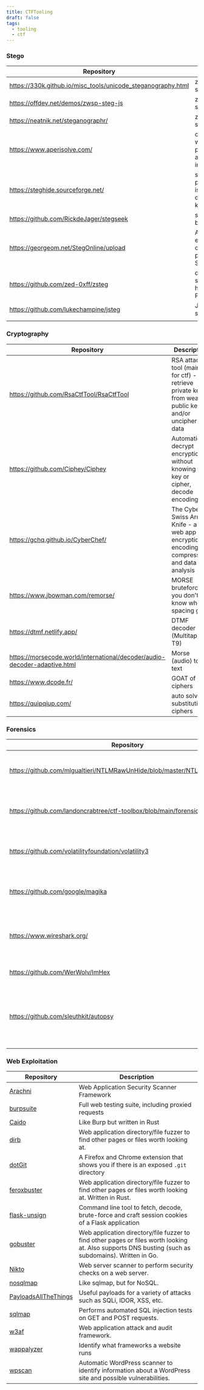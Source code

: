 ```yaml
---
title: CTFTooling
draft: false
tags:
  - tooling
  - ctf
---
```

### Stego

| Repository                                                   | Description                                                               |
| ------------------------------------------------------------ | ------------------------------------------------------------------------- |
| https://330k.github.io/misc_tools/unicode_steganography.html | zero width space stego                                                    |
| https://offdev.net/demos/zwsp-steg-js                        | zero width space stego                                                    |
| https://neatnik.net/steganographr/                           | zero width space stego                                                    |
| https://www.aperisolve.com/                                  | online platform which performs layer analysis on image                    |
| https://steghide.sourceforge.net/                            | steganography program that is able to hide data in various kinds of image |
| https://github.com/RickdeJager/stegseek                      | steghide bruteforce                                                       |
| https://georgeom.net/StegOnline/upload                       | A web-based, enhanced and open-source port of StegSolve                   |
| https://github.com/zed-0xff/zsteg                            | detect stegano-hidden data in PNG & BMP                                   |
| https://github.com/lukechampine/jsteg                        | JPEG steganography                                                        |
|                                                              |                                                                           |


### Cryptography

| Repository                                                                | Description                                                                                       |
| ------------------------------------------------------------------------- | ------------------------------------------------------------------------------------------------- |
| https://github.com/RsaCtfTool/RsaCtfTool                                  | RSA attack tool (mainly for ctf) - retrieve private key from weak public key and/or uncipher data |
| https://github.com/Ciphey/Ciphey                                          | Automatically decrypt encryptions without knowing the key or cipher, decode encodings             |
| https://gchq.github.io/CyberChef/                                         | The Cyber Swiss Army Knife - a web app for encryption, encoding, compression and data analysis    |
| https://www.jbowman.com/remorse/                                          | MORSE bruteforce if you don't know where spacing goes                                             |
| https://dtmf.netlify.app/                                                 | DTMF decoder (Multitap, T9)                                                                       |
| https://morsecode.world/international/decoder/audio-decoder-adaptive.html | Morse (audio) to text                                                                             |
| https://www.dcode.fr/                                                     | GOAT of ciphers                                                                                   |
| https://quipqiup.com/                                                     | auto solve substitution ciphers                                                                   |


### Forensics

| Repository                                                                | Description                                                        |
| ------------------------------------------------------------------------- | ------------------------------------------------------------------ |
| https://github.com/mlgualtieri/NTLMRawUnHide/blob/master/NTLMRawUnHide.py | Extract NTLMv2 hashes from a pcap                                  |
| https://github.com/landoncrabtree/ctf-toolbox/blob/main/forensics/ospf.py | Extract OSPF hashes from a pcap                                    |
| https://github.com/volatilityfoundation/volatility3                       | An advanced memory forensics framework                             |
| https://github.com/google/magika                                          | Detect file content types with deep learning                       |
| https://www.wireshark.org/                                                | The world's most popular network protocol analyzer                 |
| https://github.com/WerWolv/ImHex                                          | Hex Editor with patterns                                           |
| https://github.com/sleuthkit/autopsy                                      | digital forensics platform and graphical interface for disk images |


### Web Exploitation
Repository | Description
---- | ----
[Arachni](https://github.com/Arachni/arachni) |  Web Application Security Scanner Framework
[burpsuite](https://portswigger.net/burp/communitydownload) | Full web testing suite, including proxied requests
[Caido](https://caido.io/) | Like Burp but written in Rust
[dirb](https://github.com/v0re/dirb) | Web application directory/file fuzzer to find other pages or files worth looking at.
[dotGit](https://github.com/davtur19/DotGit) | A Firefox and Chrome extension that shows you if there is an exposed `.git` directory 
[feroxbuster](https://github.com/epi052/feroxbuster) | Web application directory/file fuzzer to find other pages or files worth looking at. Written in Rust.
[flask-unsign](https://github.com/Paradoxis/Flask-Unsign) | Command line tool to fetch, decode, brute-force and craft session cookies of a Flask application
[gobuster](https://github.com/OJ/gobuster) | Web application directory/file fuzzer to find other pages or files worth looking at. Also supports DNS busting (such as subdomains). Written in Go.
[Nikto](https://github.com/sullo/nikto) | Web server scanner to perform security checks on a web server.
[nosqlmap](https://github.com/codingo/NoSQLMap) | Like sqlmap, but for NoSQL.
[PayloadsAllTheThings](https://github.com/swisskyrepo/PayloadsAllTheThings/tree/master) | Useful payloads for a variety of attacks such as SQLi, IDOR, XSS, etc.
[sqlmap](https://github.com/sqlmapproject/sqlmap) | Performs automated SQL injection tests on GET and POST requests.
[w3af](https://w3af.org/) | Web application attack and audit framework.
[wappalyzer](https://www.wappalyzer.com/) | Identify what frameworks a website runs
[wpscan](https://github.com/wpscanteam/wpscan) | Automatic WordPress scanner to identify information about a WordPress site and possible vulnerabilities.



